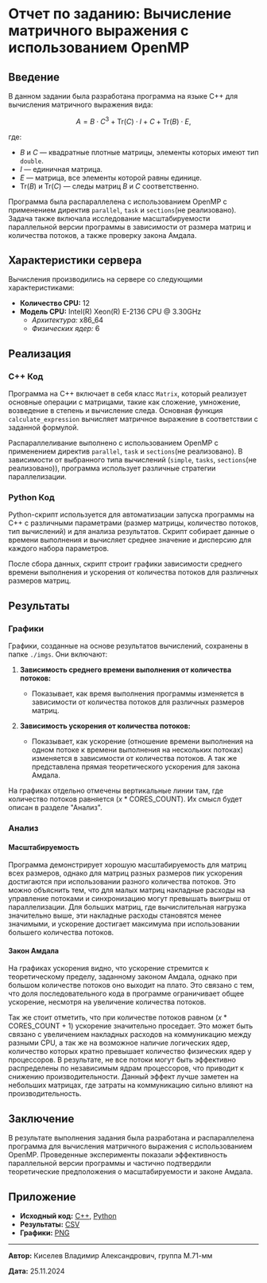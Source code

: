 # Отчет по заданию: Вычисление матричного выражения с использованием OpenMP

## Введение

В данном задании была разработана программа на языке C++ для вычисления матричного выражения вида:

$$ A = B \cdot C^3 + \text{Tr}(C) \cdot I + C + \text{Tr}(B) \cdot E ,$$

где:
- $` B `$ и $` C `$ — квадратные плотные матрицы, элементы которых имеют тип `double`.
- $` I `$ — единичная матрица.
- $` E `$ — матрица, все элементы которой равны единице.
- $` \text{Tr}(B) `$ и $` \text{Tr}(C) `$ — следы матриц $` B `$ и $` C `$ соответственно.

Программа была распараллелена с использованием OpenMP с применением 
директив `parallel`, `task` и `sections`(не реализовано). 
Задача также включала исследование масштабируемости параллельной версии программы 
в зависимости от размера матриц и количества потоков, а также проверку закона Амдала.

## Характеристики сервера

Вычисления производились на сервере со следующими характеристиками:

- **Количество CPU:** 12
- **Модель CPU:** Intel(R) Xeon(R) E-2136 CPU @ 3.30GHz
  - *Архитектура:* x86_64
  - *Физических ядер:* 6

## Реализация

### C++ Код

Программа на C++ включает в себя класс `Matrix`, который реализует основные операции с матрицами, 
такие как сложение, умножение, возведение в степень и вычисление следа. 
Основная функция `calculate_expression` вычисляет матричное выражение в соответствии с заданной формулой.

Распараллеливание выполнено с использованием OpenMP с применением 
директив `parallel`, `task` и `sections`(не реализовано). В зависимости от выбранного типа вычислений 
(`simple`, `tasks`, `sections`(не реализовано)), программа использует различные стратегии параллелизации.

### Python Код

Python-скрипт используется для автоматизации запуска программы на C++ с различными параметрами 
(размер матрицы, количество потоков, тип вычислений) и для анализа результатов. Скрипт собирает данные 
о времени выполнения и вычисляет среднее значение и дисперсию для каждого набора параметров.

После сбора данных, скрипт строит графики зависимости среднего времени выполнения 
и ускорения от количества потоков для различных размеров матриц.

## Результаты

### Графики

Графики, созданные на основе результатов вычислений, сохранены в папке `./imgs`. Они включают:

1. **Зависимость среднего времени выполнения от количества потоков:**
    - Показывает, как время выполнения программы изменяется в зависимости от количества потоков 
      для различных размеров матриц.

2. **Зависимость ускорения от количества потоков:**
    - Показывает, как ускорение (отношение времени выполнения на одном потоке к времени выполнения 
      на нескольких потоках) изменяется в зависимости от количества потоков. А так же представлена прямая 
      теоретического ускорения для закона Амдала. 

На графиках отдельно отмечены вертикальные линии там, где количество потоков равняется $`(x * \text{CORES\_COUNT})`$.
Их смысл будет описан в разделе "Анализ".

### Анализ

#### Масштабируемость

Программа демонстрирует хорошую масштабируемость для матриц всех размеров, 
однако для матриц разных размеров пик ускорения достигаются при использовании разного количества потоков.
Это можно объяснить тем, что для малых матриц накладные расходы на управление потоками и синхронизацию 
могут превышать выигрыш от параллелизации. Для больших матриц, где вычислительная нагрузка значительно выше, 
эти накладные расходы становятся менее значимыми, и ускорение достигает максимума при использовании 
большего количества потоков.

#### Закон Амдала 

На графиках ускорения видно, что ускорение стремится к теоретическому пределу, 
заданному законом Амдала, однако при большом количестве потоков оно выходит на плато.
Это связано с тем, что доля последовательного кода в программе ограничивает общее ускорение, 
несмотря на увеличение количества потоков.

Так же стоит отметить, что при количестве потоков равном $`(x * \text{CORES\_COUNT} + 1)`$ 
ускорение значительно проседает. Это может быть связано с увеличением накладных расходов на коммуникацию 
между разными CPU, а так же на возможное наличие логических ядер, количество которых кратно превышает 
количество физических ядер у процессоров. В результате, не все потоки могут быть эффективно распределены 
по независимым ядрам процессоров, что приводит к снижению производительности. Данный эффект лучше заметен 
на небольших матрицах, где затраты на коммуникацию сильно влияют на производительность.

## Заключение

В результате выполнения задания была разработана и распараллелена программа для вычисления матричного выражения 
с использованием OpenMP. Проведенные эксперименты показали эффективность параллельной версии программы и 
частично подтвердили теоретические предположения о масштабируемости и законе Амдала.

## Приложение

- **Исходный код:** [C++](./main.cpp), [Python](./agregator.py)
- **Результаты:** [CSV](./results)
- **Графики:** [PNG](./imgs_saves)

---

**Автор:** Киселев Владимир Александрович, группа М.71-мм

**Дата:** 25.11.2024